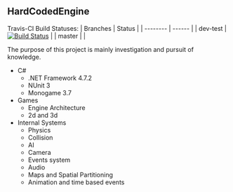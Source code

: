## HardCodedEngine

Travis-CI Build Statuses: 
| Branches | Status |
| -------- | ------ |
| dev-test | [![Build Status](https://travis-ci.org/dunkybaldy/CS-Engine.svg?branch=dev-test)](https://travis-ci.org/dunkybaldy/CS-Engine) |
| master | |

The purpose of this project is mainly investigation and pursuit of knowledge.
* C#
  * .NET Framework 4.7.2
  * NUnit 3
  * Monogame 3.7
* Games
  * Engine Architecture
  * 2d and 3d
* Internal Systems
  * Physics
  * Collision
  * AI
  * Camera
  * Events system
  * Audio
  * Maps and Spatial Partitioning
  * Animation and time based events
